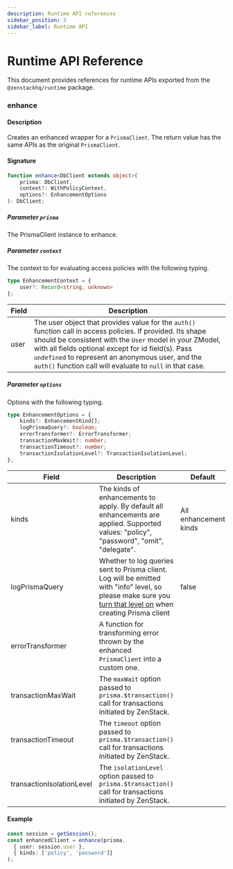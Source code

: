 ```yaml
---
description: Runtime API references
sidebar_position: 3
sidebar_label: Runtime API
---
```


# Runtime API Reference

This document provides references for runtime APIs exported from the `@zenstackhq/runtime` package.

### enhance

#### Description

Creates an enhanced wrapper for a `PrismaClient`. The return value has the same APIs as the original `PrismaClient`.

#### Signature

```ts
function enhance<DbClient extends object>(
    prisma: DbClient,
    context?: WithPolicyContext,
    options?: EnhancementOptions
): DbClient;
```

##### Parameter `prisma`

The PrismaClient instance to enhance.

##### Parameter `context`

The context to for evaluating access policies with the following typing.

```ts
type EnhancementContext = {
    user?: Record<string, unknown>
};
```

| Field | Description |
| ----- | ----------- |
| user  | The user object that provides value for the `auth()` function call in access policies. If provided. Its shape should be consistent with the `User` model in your ZModel, with all fields optional except for id field(s). Pass `undefined` to represent an anonymous user, and the `auth()` function call will evaluate to `null` in that case. |

##### Parameter `options`

Options with the following typing.

```ts
type EnhancementOptions = {
    kinds?: EnhancementKind[];
    logPrismaQuery?: boolean;
    errorTransformer?: ErrorTransformer;
    transactionMaxWait?: number;
    transactionTimeout?: number;
    transactionIsolationLevel?: TransactionIsolationLevel;
};
```

| Field                     | Description                                                                                      | Default                                                                         |
| ------------------------- | ------------------------------------------------------------------------------------------------ | ------------------------------------------------------------------------------- |
| kinds                     | The kinds of enhancements to apply. By default all enhancements are applied. Supported values: "policy", "password", "omit", "delegate". | All enhancement kinds                                                          |
| logPrismaQuery            | Whether to log queries sent to Prisma client. Log will be emitted with "info" level, so please make sure you [turn that level on](https://www.prisma.io/docs/concepts/components/prisma-client/working-with-prismaclient/logging#log-to-stdout) when creating Prisma client | false                        |
| errorTransformer          | A function for transforming error thrown by the enhanced `PrismaClient` into a custom one. |                         |
| transactionMaxWait        | The `maxWait` option passed to `prisma.$transaction()` call for transactions initiated by ZenStack. |                         |
| transactionTimeout        | The `timeout` option passed to `prisma.$transaction()` call for transactions initiated by ZenStack. |                         |
| transactionIsolationLevel | The `isolationLevel` option passed to `prisma.$transaction()` call for transactions initiated by ZenStack. |                         |


#### Example

```ts
const session = getSession();
const enhancedClient = enhance(prisma,
  { user: session.user },
  { kinds: ['policy', 'password']}
);
```
